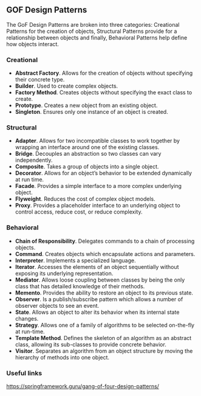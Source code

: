 ## GOF Design Patterns
The GoF Design Patterns are broken into three categories: Creational Patterns for the creation of objects, Structural Patterns  provide for a relationship between objects and finally, Behavioral Patterns help define how objects interact.
### Creational
* **Abstract Factory**. Allows for the creation of objects without specifying their concrete type.
* **Builder**. Used to create complex objects.
* **Factory Method**. Creates objects without specifying the exact class to create.
* **Prototype**. Creates a new object from an existing object.
* **Singleton**. Ensures only one instance of an object is created.
### Structural
* **Adapter**. Allows for two incompatible classes to work together by wrapping an interface around one of the existing classes.
* **Bridge**. Decouples an abstraction so two classes can vary independently.
* **Composite**. Takes a group of objects into a single object.
* **Decorator**. Allows for an object’s behavior to be extended dynamically at run time.
* **Facade**. Provides a simple interface to a more complex underlying object.
* **Flyweight**. Reduces the cost of complex object models.
* **Proxy**. Provides a placeholder interface to an underlying object to control access, reduce cost, or reduce complexity.
### Behavioral
* **Chain of Responsibility**. Delegates commands to a chain of processing objects.
* **Command**. Creates objects which encapsulate actions and parameters.
* **Interpreter**. Implements a specialized language.
* **Iterator**. Accesses the elements of an object sequentially without exposing its underlying representation.
* **Mediator**. Allows loose coupling between classes by being the only class that has detailed knowledge of their methods.
* **Memento**. Provides the ability to restore an object to its previous state.
* **Observer**. Is a publish/subscribe pattern which allows a number of observer objects to see an event.
* **State**. Allows an object to alter its behavior when its internal state changes.
* **Strategy**. Allows one of a family of algorithms to be selected on-the-fly at run-time.
* **Template Method**. Defines the skeleton of an algorithm as an abstract class, allowing its sub-classes to provide concrete behavior.
* **Visitor**. Separates an algorithm from an object structure by moving the hierarchy of methods into one object.
### Useful links
https://springframework.guru/gang-of-four-design-patterns/